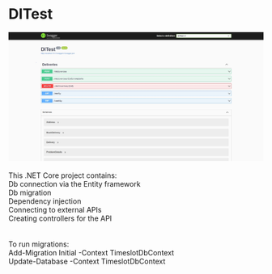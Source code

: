 # DITest
![alt text](https://github.com/mrgoroz/DITest/blob/master/DITest/diTestSwagger.jpg)
<br /> <br /> 
This .NET Core project contains: <br /> 
Db connection via the Entity framework <br /> 
Db migration <br /> 
Dependency injection <br /> 
Connecting to external APIs  <br /> 
Creating controllers for the API<br /> 
<br /> <br /> 
To run migrations:<br /> 
Add-Migration Initial -Context TimeslotDbContext<br /> 
Update-Database -Context TimeslotDbContext

